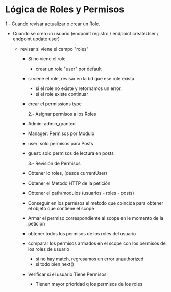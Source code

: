# Lógica de Roles y Permisos

1.- Cuando revisar actualizar o crear un Role.

- Cuando se crea un usuario (endpoint registro / endpoint createUser / endpoint update user)

  - revisar si viene el campo "roles"

    - Si no viene el role
      - crear un role "user" por default
    - si viene el role, revisar en la bd que ese role exista

      - si el role no existe y retornamos un error.
      - si el role existe continuar

    - crear el permissions type

      2.- Asignar permisos a los Roles

    - Admin: admin_granted
    - Manager: Permisos por Modulo
    - user: solo permisos para Posts
    - guest: solo permisos de lectura en posts

      3.- Revisión de Permisos

    - Obtener lo roles, (desde currentUser)
    - Obtener el Metodo HTTP de la petición
    - Obtener el path/modulos (usuarios - roles - posts)
    - Conseguir en los permisos el metodo que coincida para obtener el objeto que contiene el scope

    - Armar el permiso correspondiente al scope en le momento de la petición
    - obtener todos los permisos de los roles del usuario
    - comparar los permisos armados en el scope con los permisos de los roles de usuario

      - si no hay match, regresamos un error unauthorized
      - si todo bien next()

    - Verificar si el usuario Tiene Permisos
      - Tienen mayor prioridad q los permisos de los roles
